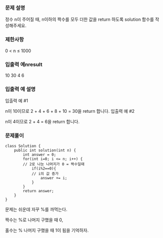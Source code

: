 ### 문제 설명

정수 n이 주어질 때, n이하의 짝수를 모두 더한 값을 return 하도록 solution 함수를 작성해주세요.

### 제한사항
0 < n ≤ 1000

### 입출력 예nresult
10	30
4	6
### 입출력 예 설명
입출력 예 #1

n이 10이므로 2 + 4 + 6 + 8 + 10 = 30을 return 합니다.
입출력 예 #2

n이 4이므로 2 + 4 = 6을 return 합니다.
### 문제풀이
```
class Solution {
    public int solution(int n) {
        int answer = 0;
        for(int i=0; i <= n; i++) {
        // 2로 나눈 나머지가 0 = 짝수일때
            if(i%2==0){
            // i의 값 증가
                answer += i;
            }
        }
        return answer;
    }
}
 ```

문제는 쉬운데 자꾸 %를 까먹는다.

짝수는 %로 나머지 구했을 때 0,

홀수는 % 나머지  구했을 때 1이 됨을 기억하자.
